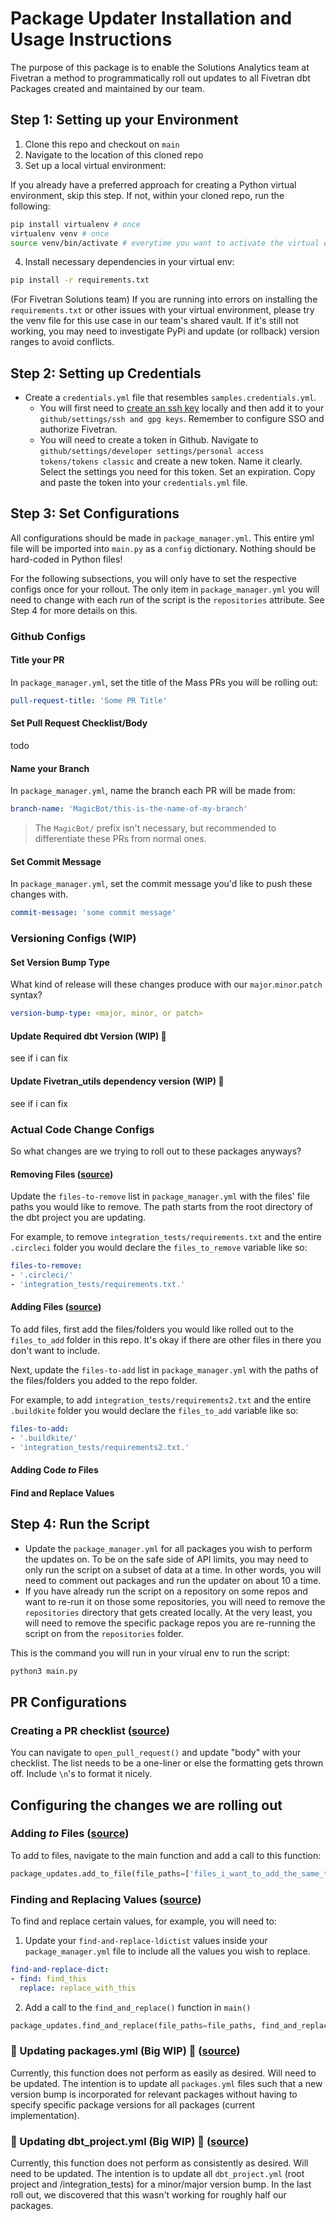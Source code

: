 # Package Updater Installation and Usage Instructions

The purpose of this package is to enable the Solutions Analytics team at Fivetran a method to programmatically roll out updates to all Fivetran dbt Packages created and maintained by our team.

## Step 1: Setting up your Environment
1. Clone this repo and checkout on `main`
2. Navigate to the location of this cloned repo
3. Set up a local virtual environment:

If you already have a preferred approach for creating a Python virtual environment, skip this step. If not, within your cloned repo, run the following:
```bash
pip install virtualenv # once 
virtualenv venv # once
source venv/bin/activate # everytime you want to activate the virtual env
```
4. Install necessary dependencies in your virtual env:
```bash
pip install -r requirements.txt
```

(For Fivetran Solutions team) If you are running into errors on installing the `requirements.txt` or other issues with your virtual environment, please try the venv file for this use case in our team's shared vault. If it's still not working, you may need to investigate PyPi and update (or rollback) version ranges to avoid conflicts.

## Step 2: Setting up Credentials 
- Create a `credentials.yml` file that resembles `samples.credentials.yml`.  
    - You will first need to [create an ssh key](https://docs.github.com/en/authentication/connecting-to-github-with-ssh/generating-a-new-ssh-key-and-adding-it-to-the-ssh-agent) locally and then add it to your `github/settings/ssh and gpg keys`. Remember to configure SSO and authorize Fivetran. 
    - You will need to create a token in Github. Navigate to `github/settings/developer settings/personal access tokens/tokens classic` and create a new token. Name it clearly. Select the settings you need for this token. Set an expiration. Copy and paste the token into your `credentials.yml` file.

## Step 3: Set Configurations
All configurations should be made in `package_manager.yml`. This entire yml file will be imported into `main.py` as a `config` dictionary. Nothing should be hard-coded in Python files! 

For the following subsections, you will only have to set the respective configs once for your rollout. The only item in `package_manager.yml` you will need to change with each _run_ of the script is the `repositories` attribute. See Step 4 for more details on this. 

### Github Configs
#### Title your PR
In `package_manager.yml`, set the title of the Mass PRs you will be rolling out:
```yml
pull-request-title: 'Some PR Title'
```

#### Set Pull Request Checklist/Body
todo

#### Name your Branch
In `package_manager.yml`, name the branch each PR will be made from:
```yml
branch-name: 'MagicBot/this-is-the-name-of-my-branch'
```
> The `MagicBot/` prefix isn't necessary, but recommended to differentiate these PRs from normal ones.

#### Set Commit Message
In `package_manager.yml`, set the commit message you'd like to push these changes with.
```yml
commit-message: 'some commit message'
```

### Versioning Configs (WIP)
#### Set Version Bump Type
What kind of release will these changes produce with our `major`.`minor`.`patch` syntax?
```yml
version-bump-type: <major, minor, or patch>
```

#### Update Required dbt Version (WIP) 🚧 
see if i can fix

#### Update Fivetran_utils dependency version (WIP) 🚧 
see if i can fix
### Actual Code Change Configs
So what changes are we trying to roll out to these packages anyways?

#### Removing Files ([source](package_updates.py))
Update the `files-to-remove` list in `package_manager.yml` with the files' file paths you would like to remove. The path starts from the root directory of the dbt project you are updating. 

For example, to remove `integration_tests/requirements.txt` and the entire `.circleci` folder you would declare the `files_to_remove` variable like so:

```yml
files-to-remove:
- '.circleci/'
- 'integration_tests/requirements.txt.'
```

#### Adding Files ([source](package_updates.py))
To add files, first add the files/folders you would like rolled out to the `files_to_add` folder in this repo. It's okay if there are other files in there you don't want to include.

Next, update the `files-to-add` list in `package_manager.yml` with the paths of the files/folders you added to the repo folder. 

For example, to add `integration_tests/requirements2.txt` and the entire `.buildkite` folder you would declare the `files_to_add` variable like so:

```yml
files-to-add:
- '.buildkite/'
- 'integration_tests/requirements2.txt.'
```
#### Adding Code _to_ Files

#### Find and Replace Values



## Step 4: Run the Script
- Update the `package_manager.yml` for all packages you wish to perform the updates on. To be on the safe side of API limits, you may need to only run the script on a subset of data at a time. In other words, you will need to comment out packages and run the updater on about 10 a time.
- If you have already run the script on a repository on some repos and want to re-run it on those some repositories, you will need to remove the `repositories` directory that gets created locally. At the very least, you will need to remove the specific package repos you are re-running the script on from the `repositories` folder.


This is the command you will run in your virual env to run the script:
```bash
python3 main.py 
```

## PR Configurations

### Creating a PR checklist  ([source](pull_request_lib.py))
You can navigate to `open_pull_request()` and update "body" with your checklist. The list needs to be a one-liner or else the formatting gets thrown off. Include `\n`'s to format it nicely. 

## Configuring the changes we are rolling out


### Adding _to_ Files ([source](package_updates.py))
To add to files, navigate to the main function and add a call to this function:
```python
package_updates.add_to_file(file_paths=['files_i_want_to_add_the_same_thing_to',..], new_line='fun new line of code', path_to_repository=path_to_repository, insert_at_top=False/True)
```

### Finding and Replacing Values ([source](package_updates.py))
To find and replace certain values, for example, you will need to:

1. Update your `find-and-replace-ldictist` values inside your `package_manager.yml` file to include all the values you wish to replace.
```yml
find-and-replace-dict:
- find: find_this
  replace: replace_with_this
```
2. Add a call to the `find_and_replace()` function in `main()`
```python
package_updates.find_and_replace(file_paths=file_paths, find_and_replace_dict=config['find-and-replace-dict'], path_to_repository=path_to_repository)
```

### 🚧 Updating packages.yml (Big WIP) 🚧 ([source](package_updates.py))
Currently, this function does not perform as easily as desired. Will need to be updated. The intention is to update all `packages.yml` files such that a new version bump is incorporated for relevant packages without having to specify specific package versions for all packages (current implementation).

### 🚧 Updating dbt_project.yml (Big WIP) 🚧 ([source](package_updates.py))
Currently, this function does not perform as consistently as desired. Will need to be updated. The intention is to update all `dbt_project.yml` (root project and /integration_tests) for a minor/major version bump. In the last roll out, we discovered that this wasn't working for roughly half our packages. 